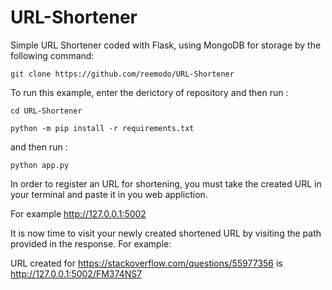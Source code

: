 # URL-Shortener
Simple URL Shortener coded with Flask, using MongoDB for storage by the following command:

    git clone https://github.com/reemodo/URL-Shortener

To run this example, enter the derictory of repository and then run :
    
    cd URL-Shortener

    python -m pip install -r requirements.txt 

and then run :


    python app.py
   
   
In order to register an URL for shortening, you must take the created URL in your terminal and paste it in you web appliction.

For example http://127.0.0.1:5002

It is now time to visit your newly created shortened URL by visiting the path provided in the response. For example:

URL created for https://stackoverflow.com/questions/55977356 is http://127.0.0.1:5002/FM374NS7
